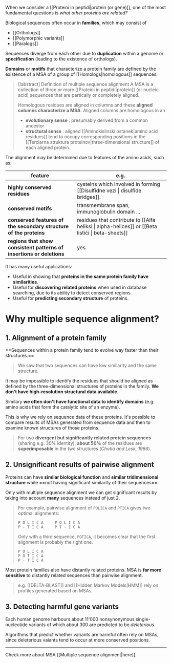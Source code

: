 When we consider a [[Proteini in peptidi|protein (or gene)]], one of the most fundamental questions is *what other proteins are related?*

Biological sequences often occur in **families**, which may consist of

- [[Orthologs]]
- [[Polymorphic variants]]
- [[Paralogs]]

Sequences diverge from each other due to **duplication** within a genome or **specification** (leading to the existence of orthologs).

**Domains** or **motifs** that characterize a protein family are defined by the existence of a MSA of a group of [[Homologs|homologous]] sequences.

> [!abstract] Definition of multiple sequence alignment
> A MSA is a collection of three or more [[Proteini in peptidi|protein]] (or nucleic acid) sequences that are partically or completely aligned.
>
> Homologous residues are aligned in columns and these **aligned columns characterize a MSA**. Aligned columns are homologous in an
> - **evolutionary sense** : presumably derived from a common ancestor
> - **structural sense** : aligned [[Aminokislinski ostanek|amino acid residues]] tend to occupy corresponding positions in the [[Terciarna struktura proteinov|three-dimensional structure]] of each aligned protein.
>

The alignment may be determined due to features of the amino acids, such as:

| feature                                                              | e.g.                                                                                                  |
| -------------------------------------------------------------------- | -------------------------------------------------------------------------------------------------------- |
| **highly conserved residues**                                        | cysteins which involved in forming [[Disulfidne vezi \| disulfide bridges]].                               |
| **conserved motifs**                                                 | transmembrane span, immunoglobulin domain ...                                                            |
| **conserved features of the secondary structure of the proteins**    | residues that contribute to [[Alfa heliksi         \| alpha-helices]] or [[Beta lističi \| beta-sheets]] |
| **regions that show consistent patterns of insertions or deletions** | yes                                                                                                      | 

It has many useful applications:

- Useful in showing that **proteins in the same protein family have similarities**.
- Useful for **discovering related proteins** when used in database searching, due to its ability to detect conserved regions.
- Useful for **predicting secondary structure** of proteins.

# Why multiple sequence alignment?

## 1. Alignment of a protein family

==Sequences within a protein family tend to evolve way faster than their structures.==

> We saw that two sequences can have low similarity and the same structure.

It may be impossible to identify the residues that should be aligned as defined by the three-dimensional structures of proteins in the family. **We don't have high-resolution structural data available**.

Similary **we often don't have functional data to identify domains** (e.g. amino acids that form the catalytic site of an enzyme).

This is why we rely on sequence data of these proteins. It's possible to compare results of MSAs generated from sequence data and then to examine known structures of those proteins.

> For two **divergent but significantly related protein sequences** (sharing e.g. 30% identity), **about 50%** of the residues are **superimposable** in the two structures (*Chotia and Lesk, 1986*).

## 2. Unsignificant results of pairwise alignment

Proteins can have **similar biological function** and **similar tridimensional structure** while ==not having significant similarity of their sequences==.

Only with multiple sequence alignment we can get significant results by taking into account **many** sequences instead of just 2.

> For example, pairwise alignment of `POLICA` and `PTICA` gives two optimal alignments:
> 
> ```
> P O L I C A     P O L I C A
> P - T I C A     P T - I C A
> ```
> 
> Only with a third sequence, `POTICA`, it becomes clear that the first alignment is probably the right one.
> 
> ```
> P O L I C A
> P O T I C A
> P - T I C A
> ```

Most protein families also have distantly related proteins. MSA is **far more sensitive** to distantly related sequences than pairwise alignment.

> e.g. [[DELTA-BLAST]] and [[Hidden Markov Models|HMM]] rely on profiles generated based on MSAs.

## 3. Detecting harmful gene variants

Each human genome harbours about 11'000 nonsynonymous single-nucleotide variants of which about 300 are predicted to be *deleterious*.

Algorithms that predict whether variants are harmful often rely on MSAs, since deleterious vaiants tend to occur at more conserved positions.

---

Check more about MSA [[Multiple sequence alignment|here]].